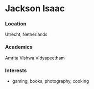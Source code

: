 # Jackson Isaac

### Location

Utrecht, Netherlands

### Academics

Amrita Vishwa Vidyapeetham

### Interests

- gaming, books, photography, cooking
